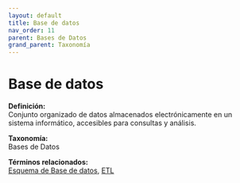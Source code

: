 ```yaml
---
layout: default
title: Base de datos
nav_order: 11
parent: Bases de Datos
grand_parent: Taxonomía
---
```


# Base de datos

**Definición:**  
Conjunto organizado de datos almacenados electrónicamente en un sistema informático, accesibles para consultas y análisis.

**Taxonomía:**  
Bases de Datos

**Términos relacionados:**  
[Esquema de Base de datos](https://maleniski.github.io/diccionario-angl-tec-mx/docs/taxonomia/bases--de--datos/esquema-de-base-de-datos.html), [ETL](https://maleniski.github.io/diccionario-angl-tec-mx/docs/taxonomia/bases--de--datos/etl.html)
